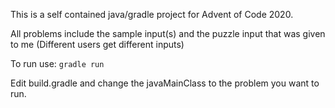 This is a self contained java/gradle project for Advent of Code 2020.

All problems include the sample input(s) and the puzzle input that was given to me (Different users get different inputs)

To run use:
`gradle run`

Edit build.gradle and change the javaMainClass to the problem you want to run.